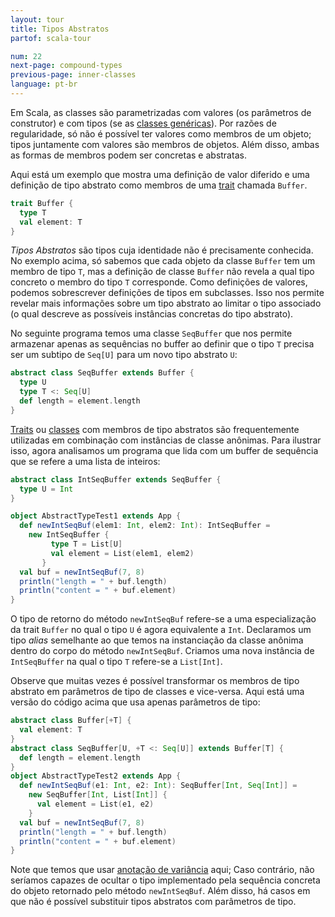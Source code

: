 ```yaml
---
layout: tour
title: Tipos Abstratos
partof: scala-tour

num: 22
next-page: compound-types
previous-page: inner-classes
language: pt-br
---
```


Em Scala, as classes são parametrizadas com valores (os parâmetros de construtor) e com tipos (se as [classes genéricas](generic-classes.html)). Por razões de regularidade, só não é possível ter valores como membros de um objeto; tipos juntamente com valores são membros de objetos. Além disso, ambas as formas de membros podem ser concretas e abstratas.

Aqui está um exemplo que mostra uma definição de valor diferido e uma definição de tipo abstrato como membros de uma [trait](traits.html) chamada `Buffer`.

```scala mdoc
trait Buffer {
  type T
  val element: T
}
```

*Tipos Abstratos* são tipos cuja identidade não é precisamente conhecida. No exemplo acima, só sabemos que cada objeto da classe `Buffer` tem um membro de tipo `T`, mas a definição de classe `Buffer` não revela a qual tipo concreto o membro do tipo `T` corresponde. Como definições de valores, podemos sobrescrever definições de tipos em subclasses. Isso nos permite revelar mais informações sobre um tipo abstrato ao limitar o tipo associado (o qual descreve as possíveis instâncias concretas do tipo abstrato).

No seguinte programa temos uma classe `SeqBuffer` que nos permite armazenar apenas as sequências no buffer ao definir que o tipo `T` precisa ser um subtipo de `Seq[U]` para um novo tipo abstrato `U`:

```scala mdoc
abstract class SeqBuffer extends Buffer {
  type U
  type T <: Seq[U]
  def length = element.length
}
```

[Traits](traits.html) ou [classes](classes.html) com membros de tipo abstratos são frequentemente utilizadas em combinação com instâncias de classe anônimas. Para ilustrar isso, agora analisamos um programa que lida com um buffer de sequência que se refere a uma lista de inteiros:

```scala mdoc
abstract class IntSeqBuffer extends SeqBuffer {
  type U = Int
}

object AbstractTypeTest1 extends App {
  def newIntSeqBuf(elem1: Int, elem2: Int): IntSeqBuffer =
    new IntSeqBuffer {
         type T = List[U]
         val element = List(elem1, elem2)
       }
  val buf = newIntSeqBuf(7, 8)
  println("length = " + buf.length)
  println("content = " + buf.element)
}
```

O tipo de retorno do método `newIntSeqBuf` refere-se a uma especialização da trait `Buffer` no qual o tipo `U` é agora equivalente a `Int`. Declaramos um tipo *alias* semelhante ao que temos na instanciação da classe anônima dentro do corpo do método `newIntSeqBuf`. Criamos uma nova instância de `IntSeqBuffer` na qual o tipo `T` refere-se a `List[Int]`.

Observe que muitas vezes é possível transformar os membros de tipo abstrato em parâmetros de tipo de classes e vice-versa. Aqui está uma versão do código acima que usa apenas parâmetros de tipo:

```scala mdoc
abstract class Buffer[+T] {
  val element: T
}
abstract class SeqBuffer[U, +T <: Seq[U]] extends Buffer[T] {
  def length = element.length
}
object AbstractTypeTest2 extends App {
  def newIntSeqBuf(e1: Int, e2: Int): SeqBuffer[Int, Seq[Int]] =
    new SeqBuffer[Int, List[Int]] {
      val element = List(e1, e2)
    }
  val buf = newIntSeqBuf(7, 8)
  println("length = " + buf.length)
  println("content = " + buf.element)
}
```

Note que temos que usar [anotação de variância](variances.html) aqui; Caso contrário, não seríamos capazes de ocultar o tipo implementado pela sequência concreta do objeto retornado pelo método `newIntSeqBuf`. Além disso, há casos em que não é possível substituir tipos abstratos com parâmetros de tipo.
